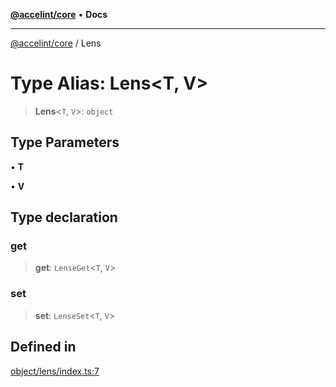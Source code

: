 [**@accelint/core**](../README.md) • **Docs**

***

[@accelint/core](../README.md) / Lens

# Type Alias: Lens\<T, V\>

> **Lens**\<`T`, `V`\>: `object`

## Type Parameters

• **T**

• **V**

## Type declaration

### get

> **get**: `LenseGet`\<`T`, `V`\>

### set

> **set**: `LenseSet`\<`T`, `V`\>

## Defined in

[object/lens/index.ts:7](https://github.com/gohypergiant/standard-toolkit/blob/87ae5060c82d212b75a10cafb0030b08916e90f1/packages/core/src/object/lens/index.ts#L7)
